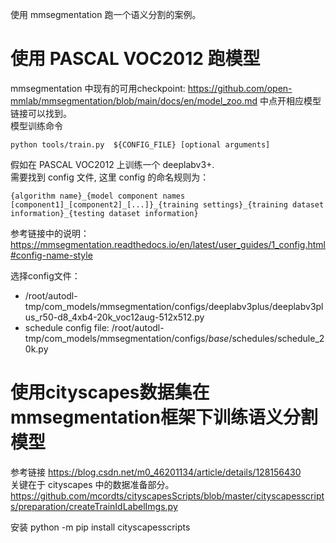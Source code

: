 使用 mmsegmentation 跑一个语义分割的案例。

# 使用 PASCAL VOC2012 跑模型
mmsegmentation 中现有的可用checkpoint: https://github.com/open-mmlab/mmsegmentation/blob/main/docs/en/model_zoo.md 中点开相应模型链接可以找到。   
模型训练命令    
```
python tools/train.py  ${CONFIG_FILE} [optional arguments]
```

假如在 PASCAL VOC2012 上训练一个 deeplabv3+.    
需要找到 config 文件, 这里 config 的命名规则为：    
```
{algorithm name}_{model component names [component1]_[component2]_[...]}_{training settings}_{training dataset information}_{testing dataset information}
```
参考链接中的说明：https://mmsegmentation.readthedocs.io/en/latest/user_guides/1_config.html#config-name-style

选择config文件：
- /root/autodl-tmp/com_models/mmsegmentation/configs/deeplabv3plus/deeplabv3plus_r50-d8_4xb4-20k_voc12aug-512x512.py    
- schedule config file: /root/autodl-tmp/com_models/mmsegmentation/configs/_base_/schedules/schedule_20k.py



# 使用cityscapes数据集在mmsegmentation框架下训练语义分割模型    

参考链接 https://blog.csdn.net/m0_46201134/article/details/128156430        
关键在于 cityscapes 中的数据准备部分。https://github.com/mcordts/cityscapesScripts/blob/master/cityscapesscripts/preparation/createTrainIdLabelImgs.py    

安装 python -m pip install cityscapesscripts    